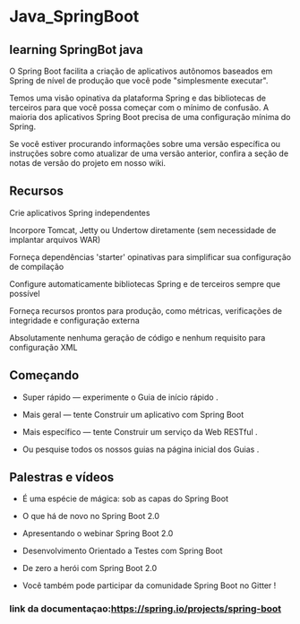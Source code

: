 # Java_SpringBoot

## learning SpringBot java

O Spring Boot facilita a criação de aplicativos autônomos baseados em Spring de nível de produção que você pode "simplesmente executar".

Temos uma visão opinativa da plataforma Spring e das bibliotecas de terceiros para que você possa começar com o mínimo de confusão. A maioria dos aplicativos Spring Boot precisa de uma configuração mínima do Spring.

Se você estiver procurando informações sobre uma versão específica ou instruções sobre como atualizar de uma versão anterior, confira a seção de notas de versão do projeto em nosso wiki.

## Recursos

Crie aplicativos Spring independentes

Incorpore Tomcat, Jetty ou Undertow diretamente (sem necessidade de implantar arquivos WAR)

Forneça dependências 'starter' opinativas para simplificar sua configuração de compilação

Configure automaticamente bibliotecas Spring e de terceiros sempre que possível

Forneça recursos prontos para produção, como métricas, verificações de integridade e configuração externa

Absolutamente nenhuma geração de código e nenhum requisito para configuração XML

## Começando

* Super rápido — experimente o Guia de início rápido .

* Mais geral — tente Construir um aplicativo com Spring Boot

* Mais específico — tente Construir um serviço da Web RESTful .

* Ou pesquise todos os nossos guias na página inicial dos Guias .

## Palestras e vídeos

* É uma espécie de mágica: sob as capas do Spring Boot

* O que há de novo no Spring Boot 2.0

* Apresentando o webinar Spring Boot 2.0

* Desenvolvimento Orientado a Testes com Spring Boot

* De zero a herói com Spring Boot 2.0

* Você também pode participar da comunidade Spring Boot no Gitter !

### link da documentaçao:<https://spring.io/projects/spring-boot>


